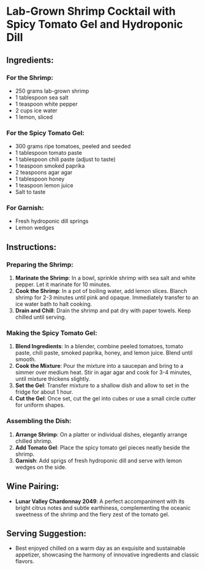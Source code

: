 # Lab-Grown Shrimp Cocktail with Spicy Tomato Gel and Hydroponic Dill

## Ingredients:

### For the Shrimp:
- 250 grams lab-grown shrimp
- 1 tablespoon sea salt
- 1 teaspoon white pepper
- 2 cups ice water
- 1 lemon, sliced

### For the Spicy Tomato Gel:
- 300 grams ripe tomatoes, peeled and seeded
- 1 tablespoon tomato paste
- 1 tablespoon chili paste (adjust to taste)
- 1 teaspoon smoked paprika
- 2 teaspoons agar agar
- 1 tablespoon honey
- 1 teaspoon lemon juice
- Salt to taste

### For Garnish:
- Fresh hydroponic dill springs
- Lemon wedges

## Instructions:

### Preparing the Shrimp:
1. **Marinate the Shrimp**: In a bowl, sprinkle shrimp with sea salt and white pepper. Let it marinate for 10 minutes.
2. **Cook the Shrimp**: In a pot of boiling water, add lemon slices. Blanch shrimp for 2-3 minutes until pink and opaque. Immediately transfer to an ice water bath to halt cooking.
3. **Drain and Chill**: Drain the shrimp and pat dry with paper towels. Keep chilled until serving.

### Making the Spicy Tomato Gel:
1. **Blend Ingredients**: In a blender, combine peeled tomatoes, tomato paste, chili paste, smoked paprika, honey, and lemon juice. Blend until smooth.
2. **Cook the Mixture**: Pour the mixture into a saucepan and bring to a simmer over medium heat. Stir in agar agar and cook for 3-4 minutes, until mixture thickens slightly.
3. **Set the Gel**: Transfer mixture to a shallow dish and allow to set in the fridge for about 1 hour.
4. **Cut the Gel**: Once set, cut the gel into cubes or use a small circle cutter for uniform shapes.

### Assembling the Dish:
1. **Arrange Shrimp**: On a platter or individual dishes, elegantly arrange chilled shrimp.
2. **Add Tomato Gel**: Place the spicy tomato gel pieces neatly beside the shrimp.
3. **Garnish**: Add sprigs of fresh hydroponic dill and serve with lemon wedges on the side.

## Wine Pairing:
- **Lunar Valley Chardonnay 2049**: A perfect accompaniment with its bright citrus notes and subtle earthiness, complementing the oceanic sweetness of the shrimp and the fiery zest of the tomato gel.

## Serving Suggestion:
- Best enjoyed chilled on a warm day as an exquisite and sustainable appetizer, showcasing the harmony of innovative ingredients and classic flavors.